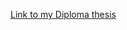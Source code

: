 [Link to my Diploma thesis](https://drive.google.com/file/d/1bLfsI-5TaIZjYOvH8ahNjU1e9HmYfhG5/view?usp=sharing)
